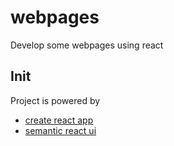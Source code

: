 # webpages
Develop some webpages using react

## Init 
Project is powered by 
* [create react app](https://github.com/facebook/create-react-app)
* [semantic react ui](https://react.semantic-ui.com/elements/button/#types-button)

